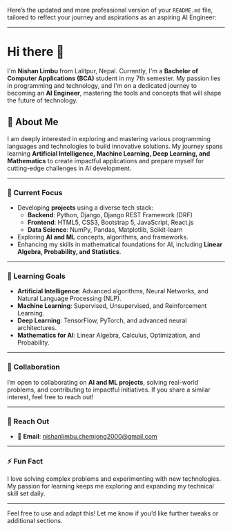 Here’s the updated and more professional version of your `README.md` file, tailored to reflect your journey and aspirations as an aspiring AI Engineer:  

---

# Hi there 👋  

I'm **Nishan Limbu** from Lalitpur, Nepal. Currently, I'm a **Bachelor of Computer Applications (BCA)** student in my 7th semester. My passion lies in programming and technology, and I'm on a dedicated journey to becoming an **AI Engineer**, mastering the tools and concepts that will shape the future of technology.  

## 🌟 About Me  
I am deeply interested in exploring and mastering various programming languages and technologies to build innovative solutions. My journey spans learning **Artificial Intelligence, Machine Learning, Deep Learning, and Mathematics** to create impactful applications and prepare myself for cutting-edge challenges in AI development.  

---

### 🔭 Current Focus  
- Developing **projects** using a diverse tech stack:  
  - **Backend**: Python, Django, Django REST Framework (DRF)  
  - **Frontend**: HTML5, CSS3, Bootstrap 5, JavaScript, React.js  
  - **Data Science**: NumPy, Pandas, Matplotlib, Scikit-learn  
- Exploring **AI and ML** concepts, algorithms, and frameworks.  
- Enhancing my skills in mathematical foundations for AI, including **Linear Algebra, Probability, and Statistics**.  

---

### 🌱 Learning Goals  
- **Artificial Intelligence**: Advanced algorithms, Neural Networks, and Natural Language Processing (NLP).  
- **Machine Learning**: Supervised, Unsupervised, and Reinforcement Learning.  
- **Deep Learning**: TensorFlow, PyTorch, and advanced neural architectures.  
- **Mathematics for AI**: Linear Algebra, Calculus, Optimization, and Probability.  

---

### 🤝 Collaboration  
I’m open to collaborating on **AI and ML projects**, solving real-world problems, and contributing to impactful initiatives. If you share a similar interest, feel free to reach out!  

---

### 💬 Reach Out  
- 📧 **Email**: [nishanlimbu.chemjong2000@gmail.com](mailto:nishanlimbu.chemjong2000@gmail.com)  
 

---

### ⚡ Fun Fact  
I love solving complex problems and experimenting with new technologies. My passion for learning keeps me exploring and expanding my technical skill set daily.  

---

Feel free to use and adapt this! Let me know if you’d like further tweaks or additional sections.
